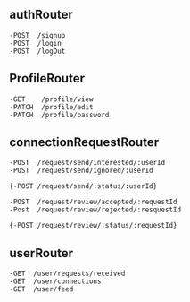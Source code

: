 ## authRouter
    -POST  /signup
    -POST  /login
    -POST  /logOut

## ProfileRouter
    -GET    /profile/view
    -PATCH  /profile/edit
    -PATCH  /profile/password

## connectionRequestRouter
    -POST  /request/send/interested/:userId
    -POST  /request/send/ignored/:userId

    {-POST /request/send/:status/:userId}

    -POST  /request/review/accepted/:requestId
    -Post  /request/review/rejected/:resquestId

    {-POST /request/review/:status/:requestId}

## userRouter
    -GET  /user/requests/received
    -GET  /user/connections
    -GET  /user/feed